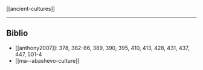 [[ancient-cultures]]
***

## Biblio
- [[anthony2007]]: 378, 382-86, 389, 390, 395, 410, 413, 428, 431, 437, 447, 501-4
- [[ma--abashevo-culture]]
